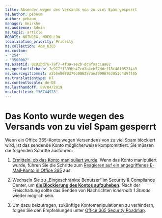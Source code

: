 ```yaml
---
title: Absender wegen des Versands von zu viel Spam gesperrt
ms.author: pebaum
author: pebaum
manager: mnirkhe
ms.audience: Admin
ms.topic: article
ROBOTS: NOINDEX, NOFOLLOW
localization_priority: Priority
ms.collection: Adm_O365
ms.custom:
- "254"
- "3500002"
ms.assetid: 8282bd76-79f7-4f8a-ae2b-dc8f9ac1aa62
ms.openlocfilehash: 7e977f1393bb47cd2a4cb27ddef18f48105214a9
ms.sourcegitcommit: a256e8680379c006287ae30996763051c4d9ff85
ms.translationtype: HT
ms.contentlocale: de-DE
ms.lasthandoff: 09/04/2019
ms.locfileid: "36744928"
---
```

# <a name="account-is-blocked-for-sending-too-much-spam"></a>Das Konto wurde wegen des Versands von zu viel Spam gesperrt

Wenn ein Office 365-Konto wegen Versendens von zu viel Spam blockiert wird, ist das sendende Konto möglicherweise kompromittiert. Sie müssen die folgenden Schritte ausführen:
  
1. [Ermitteln, ob das Konto manipuliert wurde](https://support.microsoft.com/help/2551603/how-to-determine-whether-your-office-365-account-has-been-compromised). Wenn das Konto manipuliert wurde, führen Sie die Schritte zum [Reagieren auf ein angegriffenes E-Mail-Konto in Office 365](https://docs.microsoft.com/office365/securitycompliance/responding-to-a-compromised-email-account) aus.

2. Wechseln Sie zu „Eingeschränkte Benutzer“ im Security &amp; Compliance Center, um **[die Blockierung des Kontos aufzuheben](https://protection.office.com/?hash=/restrictedusers)**. Nach der Freischaltung sollte das Senden von Nachrichten *innerhalb 1 Stunde* wieder möglich sein.

3. Um dazu beizutragen, zukünftige Kontomanipulationen zu verhindern, folgen Sie den Empfehlungen unter [Office 365 Security Roadmap](https://docs.microsoft.com/office365/securitycompliance/security-roadmap).
  